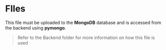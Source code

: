 # FIles

This file must be uploaded to the **MongoDB** database and is accessed from the backend using **pymongo**.

> Refer to the Backend folder for more information on how this file is used
